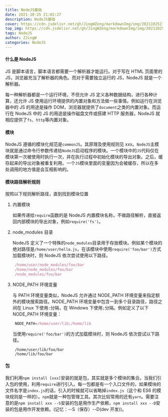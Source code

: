 ```yaml
---
title: NodeJS基础
date: 2021-10-25 21:02:27
description: NodeJS基础
cover: https://cdn.jsdelivr.net/gh/JingWZeng/markdownImg/img/202110252109098.jpg
top_img: https://cdn.jsdelivr.net/gh/JingWZeng/markdownImg/img/202110252109098.jpg
tags: NodeJS
author: ZJingW
categories: NodeJS
---
```


#### 什么是 NodeJS

JS 是脚本语言，脚本语言都需要一个解析器才能运行。对于写在 HTML 页面里的 JS，浏览器充当了解析器的角色。而对于需要独立运行的 JS，NodeJS 就是一个解析器。

每一种解析器都是一个运行环境，不但允许 JS 定义各种数据结构，进行各种计算，还允许 JS 使用运行环境提供的内置对象和方法做一些事情。例如运行在浏览器中的 JS 的用途是操作 DOM，浏览器就提供了`document`之类的内置对象。而运行在 NodeJS 中的 JS 的用途是操作磁盘文件或搭建 HTTP 服务器，NodeJS 就相应提供了`fs`、`http`等内置对象。

#### 模块

NodeJS 遵循的模块化规范是`commonJS`。其原理及使用规则见 xxx。`NodeJS`主模块就是通过命令行参数传递给`NodeJS`启动程序的模块。一个模块中的`JS`代码仅在模块第一次被使用时执行一次，并在执行过程中初始化模块的导出对象。之后，缓存起来的导出对象被重复利用。一个`JS`模块里面的变量因为会被缓存，所以在多处调用的地方值是会互相影响的。

#### 模块路径解析规则

按照以下规则解析路径，直到找到模块位置

1. 内置模块

   如果传递给`require`函数的是 NodeJS 内置模块名称，不做路径解析，直接返回内部模块的导出对象，例如`require('fs')`。

2. node_modules 目录

   NodeJS 定义了一个特殊的`node_modules`目录用于存放模块。例如某个模块的绝对路径是`/home/user/hello.js`，在该模块中使用`require('foo/bar')`方式加载模块时，则 NodeJS 依次尝试使用以下路径。

   ```js
    /home/user/node_modules/foo/bar
    /home/node_modules/foo/bar
    /node_modules/foo/bar
   ```

3. NODE_PATH 环境变量

   与 PATH 环境变量类似，NodeJS 允许通过 NODE_PATH 环境变量来指定额外的模块搜索路径。NODE_PATH 环境变量中包含一到多个目录路径，路径之间在 Linux 下使用`:`分隔，在 Windows 下使用`;`分隔。例如定义了以下 NODE_PATH 环境变量：

   ```js
    NODE_PATH=/home/user/lib;/home/lib
   ```

   当使用`require('foo/bar')`的方式加载模块时，则 NodeJS 依次尝试以下路径。

   ```
    /home/user/lib/foo/bar
    /home/lib/foo/bar
   ```

#### 包

我们利用`npm install [xxx]`安装的就是包，其实就是多个模块的集合。当我们引入包的使用，利用`require`进行引入。每一包都是有一个入口文件的，如果模块的文件名字是`index.js`的话，引入的时候就可以省略掉`index.js`（这个和 ES6 的模块规则是一样的）。`npm`就是一种包管理工具。其次比较常用的还有`yarn`。需要注意的是`npm install xxx --S`安装的包是用作生产依赖，`npm install xxx --D`安装的包是用作开发依赖。(记忆：--S（保存）--D(dev 开发))。

